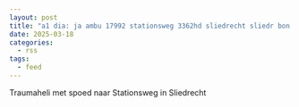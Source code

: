 ```yaml
---
layout: post
title: "a1 dia: ja ambu 17992 stationsweg 3362hd sliedrecht sliedr bon 41602"
date: 2025-03-18
categories: 
  - rss
tags: 
  - feed
---
```


Traumaheli met spoed naar Stationsweg in Sliedrecht
